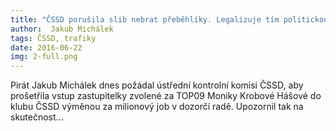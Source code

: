 ```yaml
---
title: "ČSSD porušila slib nebrat přeběhlíky. Legalizuje tím politickou korupci"
author:  Jakub Michálek
tags: ČSSD, trafiky
date: 2016-06-22
img: 2-full.png
---
```


Pirát Jakub Michálek dnes požádal ústřední kontrolní komisi ČSSD, aby prošetřila vstup zastupitelky zvolené za TOP09 Moniky Krobové Hášové do klubu ČSSD výměnou za milionový job v dozorčí radě. Upozornil tak na skutečnost...
